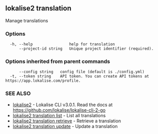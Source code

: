 ## lokalise2 translation

Manage translations

### Options

```
  -h, --help                help for translation
      --project-id string   Unique project identifier (required).
```

### Options inherited from parent commands

```
      --config string   config file (default is ./config.yml)
  -t, --token string    API token. You can create API tokens at https://app.lokalise.com/profile.
```

### SEE ALSO

* [lokalise2](lokalise2.md)	 - Lokalise CLI v3.0.1. Read the docs at https://github.com/lokalise/lokalise-cli-2-go
* [lokalise2 translation list](lokalise2_translation_list.md)	 - List all translations
* [lokalise2 translation retrieve](lokalise2_translation_retrieve.md)	 - Retrieve a translation 
* [lokalise2 translation update](lokalise2_translation_update.md)	 - Update a translation

